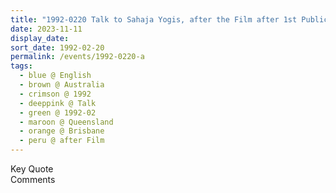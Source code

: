 ```yaml
---
title: "1992-0220 Talk to Sahaja Yogis, after the Film after 1st Public Program and before Śhrī Mahālakṣhmī Pūjā, Highgate Hill, Brisbane, Queensland, Australia"
date: 2023-11-11
display_date: 
sort_date: 1992-02-20
permalink: /events/1992-0220-a
tags:
  - blue @ English
  - brown @ Australia
  - crimson @ 1992
  - deeppink @ Talk
  - green @ 1992-02
  - maroon @ Queensland
  - orange @ Brisbane
  - peru @ after Film
---
```


<wave-list>
  <list-title color="green" width="75">Key Quote</list-title>
  <list-item color="BlanchedAlmond"  width="200"></list-item>
  <list-item color="Lavender"></list-item>
  <list-item color="BlanchedAlmond"></list-item>
</wave-list>

<br>

<wave-list>
  <list-title color="green" width="75">Comments</list-title>
  <list-item color="BlanchedAlmond"  width="200"></list-item>
  <list-item color="Lavender"></list-item>
  <list-item color="BlanchedAlmond"></list-item>
</wave-list>